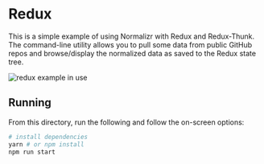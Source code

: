 # Redux

This is a simple example of using Normalizr with Redux and Redux-Thunk. The command-line utility allows you to pull some data from public GitHub repos and browse/display the normalized data as saved to the Redux state tree.

![redux example in use](/examples/redux/usage.gif)

## Running

From this directory, run the following and follow the on-screen options:

```sh
# install dependencies
yarn # or npm install
npm run start
```
